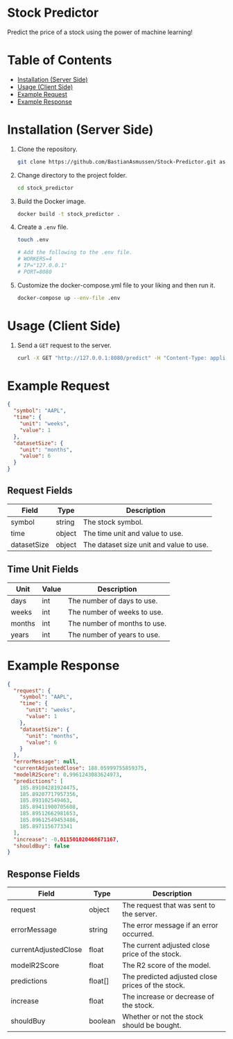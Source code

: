 # Stock Predictor

Predict the price of a stock using the power of machine learning!

# Table of Contents

* [Installation (Server Side)](#installation-server-side)
* [Usage (Client Side)](#usage-client-side)
* [Example Request](#example-request)
* [Example Response](#example-response)

# Installation (Server Side)

1. Clone the repository.
    ```sh
    git clone https://github.com/BastianAsmussen/Stock-Predictor.git as stock_predictor
    ```
2. Change directory to the project folder.
    ```sh
    cd stock_predictor
    ```
3. Build the Docker image.
    ```sh
    docker build -t stock_predictor .
    ```
4. Create a `.env` file.
    ```sh
    touch .env

    # Add the following to the .env file.
    # WORKERS=4
    # IP="127.0.0.1"
    # PORT=8080
    ```
5. Customize the docker-compose.yml file to your liking and then run it.
    ```sh
    docker-compose up --env-file .env
    ```

# Usage (Client Side)

1. Send a `GET` request to the server.
    ```sh
    curl -X GET "http://127.0.0.1:8080/predict" -H "Content-Type: application/json" -d '{ "symbol": "AAPL", "time": { "unit": "weeks", "value": 1 }, "datasetSize": { "unit": "months", "value": 6 } }'
    ```

# Example Request

```json
{
  "symbol": "AAPL",
  "time": {
    "unit": "weeks",
    "value": 1
  },
  "datasetSize": {
    "unit": "months",
    "value": 6
  }
}
```

## Request Fields

| Field       | Type   | Description                             |
|-------------|--------|-----------------------------------------|
| symbol      | string | The stock symbol.                       |
| time        | object | The time unit and value to use.         |
| datasetSize | object | The dataset size unit and value to use. |

## Time Unit Fields

| Unit   | Value | Description                  |
|--------|-------|------------------------------|
| days   | int   | The number of days to use.   |
| weeks  | int   | The number of weeks to use.  |
| months | int   | The number of months to use. |
| years  | int   | The number of years to use.  |

# Example Response

```json
{
  "request": {
    "symbol": "AAPL",
    "time": {
      "unit": "weeks",
      "value": 1
    },
    "datasetSize": {
      "unit": "months",
      "value": 6
    }
  },
  "errorMessage": null,
  "currentAdjustedClose": 188.05999755859375,
  "modelR2Score": 0.9961243083624973,
  "predictions": [
    185.89104281924475,
    185.89207717957356,
    185.893102549463,
    185.89411900705608,
    185.89512662981653,
    185.89612549453486,
    185.8971156773341
  ],
  "increase": -0.011501020468671167,
  "shouldBuy": false
}
```

## Response Fields

| Field                | Type    | Description                                       |
|----------------------|---------|---------------------------------------------------|
| request              | object  | The request that was sent to the server.          |
| errorMessage         | string  | The error message if an error occurred.           |
| currentAdjustedClose | float   | The current adjusted close price of the stock.    |
| modelR2Score         | float   | The R2 score of the model.                        |
| predictions          | float[] | The predicted adjusted close prices of the stock. |
| increase             | float   | The increase or decrease of the stock.            |
| shouldBuy            | boolean | Whether or not the stock should be bought.        |
